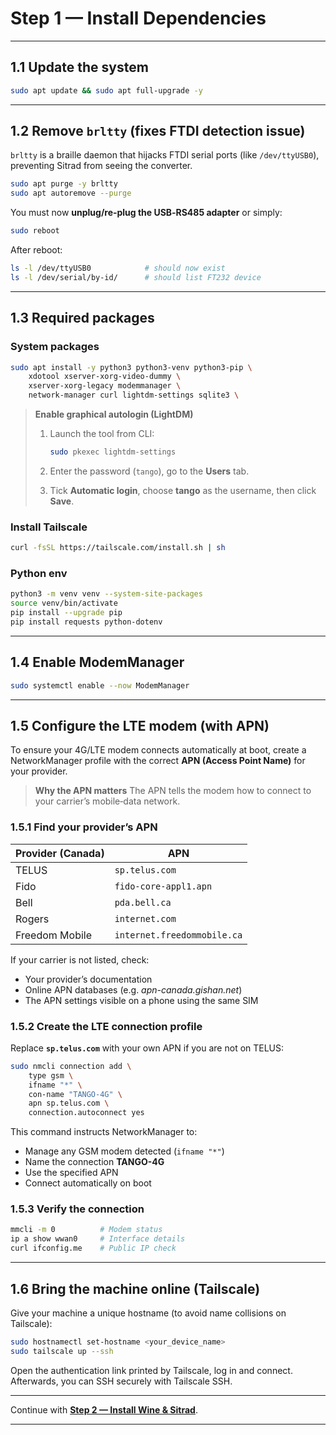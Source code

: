 
# Step 1 — Install Dependencies

---

## 1.1 Update the system

```bash
sudo apt update && sudo apt full-upgrade -y
```

---

## 1.2 Remove `brltty` (fixes FTDI detection issue)

`brltty` is a braille daemon that hijacks FTDI serial ports (like `/dev/ttyUSB0`), preventing Sitrad from seeing the converter.

```bash
sudo apt purge -y brltty
sudo apt autoremove --purge
```

You must now **unplug/re‑plug the USB‑RS485 adapter** or simply:

```bash
sudo reboot
```

After reboot:

```bash
ls -l /dev/ttyUSB0            # should now exist
ls -l /dev/serial/by-id/      # should list FT232 device
```

---

## 1.3 Required packages

### System packages

```bash
sudo apt install -y python3 python3-venv python3-pip \
    xdotool xserver-xorg-video-dummy \
    xserver-xorg-legacy modemmanager \
    network-manager curl lightdm-settings sqlite3 \
```

> **Enable graphical autologin (LightDM)**
>
> 1. Launch the tool from CLI:
>
>    ```bash
>    sudo pkexec lightdm-settings
>    ```
> 2. Enter the password (`tango`), go to the **Users** tab.
> 3. Tick **Automatic login**, choose **tango** as the username, then click **Save**.

### Install Tailscale

```bash
curl -fsSL https://tailscale.com/install.sh | sh
```

### Python env

```bash
python3 -m venv venv --system-site-packages
source venv/bin/activate
pip install --upgrade pip
pip install requests python-dotenv
```

---

## 1.4 Enable ModemManager

```bash
sudo systemctl enable --now ModemManager
```

---

## 1.5 Configure the LTE modem (with APN)

To ensure your 4G/LTE modem connects automatically at boot, create a NetworkManager profile with the correct **APN (Access Point Name)** for your provider.

> **Why the APN matters**
> The APN tells the modem how to connect to your carrier’s mobile‑data network.

### 1.5.1 Find your provider’s APN

| Provider (Canada) | APN                         |
| ----------------- | --------------------------- |
| TELUS             | `sp.telus.com`              |
| Fido              | `fido-core-appl1.apn`       |
| Bell              | `pda.bell.ca`               |
| Rogers            | `internet.com`              |
| Freedom Mobile    | `internet.freedommobile.ca` |

If your carrier is not listed, check:

* Your provider’s documentation
* Online APN databases (e.g. *apn-canada.gishan.net*)
* The APN settings visible on a phone using the same SIM

### 1.5.2 Create the LTE connection profile

Replace **`sp.telus.com`** with your own APN if you are not on TELUS:

```bash
sudo nmcli connection add \
    type gsm \
    ifname "*" \
    con-name "TANGO-4G" \
    apn sp.telus.com \
    connection.autoconnect yes
```

This command instructs NetworkManager to:

* Manage any GSM modem detected (`ifname "*"`)
* Name the connection **TANGO-4G**
* Use the specified APN
* Connect automatically on boot

### 1.5.3 Verify the connection

```bash
mmcli -m 0          # Modem status
ip a show wwan0     # Interface details
curl ifconfig.me    # Public IP check
```

---

## 1.6 Bring the machine online (Tailscale)

Give your machine a unique hostname (to avoid name collisions on Tailscale):

```bash
sudo hostnamectl set-hostname <your_device_name>
sudo tailscale up --ssh
```

Open the authentication link printed by Tailscale, log in and connect.
Afterwards, you can SSH securely with Tailscale SSH.

---

Continue with **[Step 2 — Install Wine & Sitrad](install_sitrad.md)**.

---
